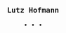 <h3 align='center'><samp><strong>Lutz Hofmann</strong></samp></h3> 
<p align='center'> <samp>&bull; &bull; &bull;</samp></p>
